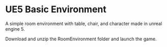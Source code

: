 # UE5 Basic Environment 

A simple room environment with table, chair, and character made in unreal engine 5.

Download and unzip the RoomEnvironment folder and launch the game.
